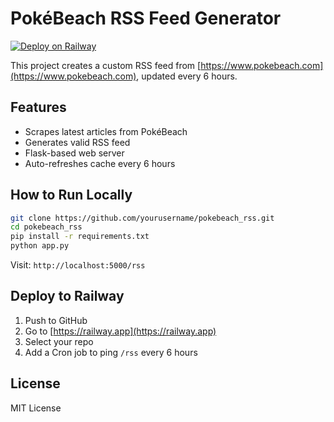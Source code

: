 # PokéBeach RSS Feed Generator

[![Deploy on Railway](https://railway.app/button.svg)](https://railway.app/new/template?template=https://github.com/bricktop252/pokebeach_rss)

This project creates a custom RSS feed from [https://www.pokebeach.com](https://www.pokebeach.com), updated every 6 hours.

## Features
- Scrapes latest articles from PokéBeach
- Generates valid RSS feed
- Flask-based web server
- Auto-refreshes cache every 6 hours

## How to Run Locally

```bash
git clone https://github.com/yourusername/pokebeach_rss.git
cd pokebeach_rss
pip install -r requirements.txt
python app.py
```

Visit: `http://localhost:5000/rss`

## Deploy to Railway

1. Push to GitHub
2. Go to [https://railway.app](https://railway.app)
3. Select your repo
4. Add a Cron job to ping `/rss` every 6 hours

## License

MIT License
